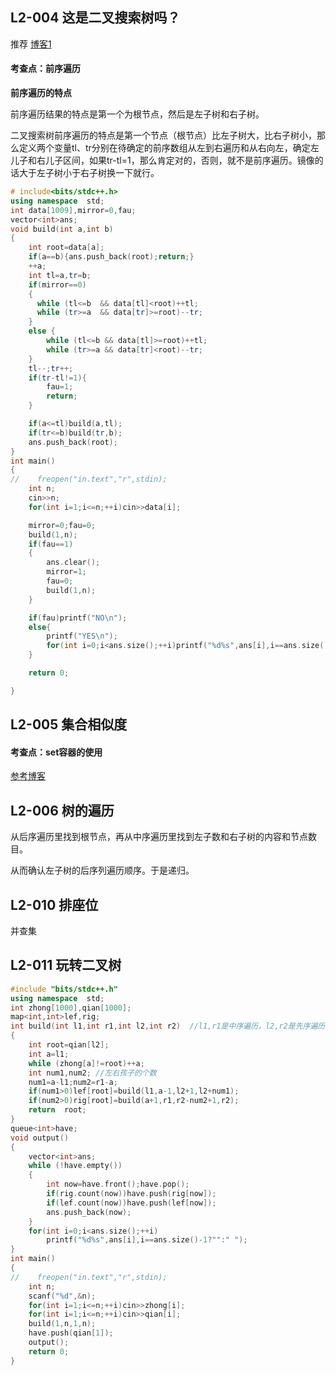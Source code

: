 

## **L2-004** **这是二叉搜索树吗？**



推荐 [博客1](https://blog.csdn.net/weixin_42949480/article/details/105435671)

#### 考查点：前序遍历

**前序遍历的特点**

 前序遍历结果的特点是第一个为根节点，然后是左子树和右子树。

二叉搜索树前序遍历的特点是第一个节点（根节点）比左子树大，比右子树小，那么定义两个变量tl、tr分别在待确定的前序数组从左到右遍历和从右向左，确定左儿子和右儿子区间，如果tr-tl=1，那么肯定对的，否则，就不是前序遍历。镜像的话大于左子树小于右子树换一下就行。



```c++
# include<bits/stdc++.h>
using namespace  std;
int data[1009],mirror=0,fau;
vector<int>ans;
void build(int a,int b)
{
    int root=data[a];
    if(a==b){ans.push_back(root);return;}
    ++a;
    int tl=a,tr=b;
    if(mirror==0)
    {
      while (tl<=b  && data[tl]<root)++tl;
      while (tr>=a  && data[tr]>=root)--tr;
    }
    else {
        while (tl<=b && data[tl]>=root)++tl;
        while (tr>=a && data[tr]<root)--tr;
    }
    tl--;tr++;
    if(tr-tl!=1){
        fau=1;
        return;
    }

    if(a<=tl)build(a,tl);
    if(tr<=b)build(tr,b);
    ans.push_back(root);
}
int main()
{
//    freopen("in.text","r",stdin);
    int n;
    cin>>n;
    for(int i=1;i<=n;++i)cin>>data[i];

    mirror=0;fau=0;
    build(1,n);
    if(fau==1)
    {
        ans.clear();
        mirror=1;
        fau=0;
        build(1,n);
    }

    if(fau)printf("NO\n");
    else{
        printf("YES\n");
        for(int i=0;i<ans.size();++i)printf("%d%s",ans[i],i==ans.size()-1?"":" ");
    }

    return 0;

}
```



## L2-005 集合相似度

#### 考查点：set容器的使用

[参考博客](https://blog.csdn.net/hy971216/article/details/80507310) 





## L2-006 **树的遍历** 



从后序遍历里找到根节点，再从中序遍历里找到左子数和右子树的内容和节点数目。

从而确认左子树的后序列遍历顺序。于是递归。





## **L2-010** **排座位**

并查集



## **L2-011** **玩转二叉树**

```c++
#include "bits/stdc++.h"
using namespace  std;
int zhong[1000],qian[1000];
map<int,int>lef,rig;
int build(int l1,int r1,int l2,int r2)  //l1,r1是中序遍历，l2,r2是先序遍历
{
    int root=qian[l2];
    int a=l1;
    while (zhong[a]!=root)++a;
    int num1,num2; //左右孩子的个数
    num1=a-l1;num2=r1-a;
    if(num1>0)lef[root]=build(l1,a-1,l2+1,l2+num1);
    if(num2>0)rig[root]=build(a+1,r1,r2-num2+1,r2);
    return  root;
}
queue<int>have;
void output()
{
    vector<int>ans;
    while (!have.empty())
    {
        int now=have.front();have.pop();
        if(rig.count(now))have.push(rig[now]);
        if(lef.count(now))have.push(lef[now]);
        ans.push_back(now);
    }
    for(int i=0;i<ans.size();++i)
        printf("%d%s",ans[i],i==ans.size()-1?"":" ");
}
int main()
{
//    freopen("in.text","r",stdin);
    int n;
    scanf("%d",&n);
    for(int i=1;i<=n;++i)cin>>zhong[i];
    for(int i=1;i<=n;++i)cin>>qian[i];
    build(1,n,1,n);
    have.push(qian[1]);
    output();
    return 0;
}
```

